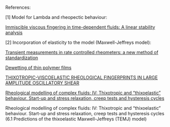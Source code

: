 References:


[1] Model for Lambda and rheopectic behaviour:

[Immiscible viscous fingering in time-dependent fluids: A linear stability
analysis](https://www.sciencedirect.com/science/article/pii/S0020746223001038)


[2] Incorporation of elasticity to the model (Maxwell-Jeffreys model):

[Transient measurements in rate controlled rheometers: a new method of standardization](https://www.degruyter.com/document/doi/10.1515/arh-2000-0018/html)

[Dewetting of thin polymer films](https://link.springer.com/article/10.1140/epje/i2006-10057-5)

[THIXOTROPIC-VISCOELASTIC RHEOLOGICAL FINGERPRINTS IN LARGE 
AMPLITUDE OSCILLATORY SHEAR](https://core.ac.uk/download/pdf/17355558.pdf)

[Rheological modelling of complex fluids: IV: Thixotropic and “thixoelastic” behaviour. Start-up and stress relaxation, creep tests and hysteresis cycles]([https://core.ac.uk/download/pdf/17355558.pdf](https://www.cambridge.org/core/journals/the-european-physical-journal-applied-physics/article/abs/rheological-modelling-of-complex-fluids-iv-thixotropic-and-thixoelastic-behaviour-startup-and-stress-relaxation-creep-tests-and-hysteresis-cycles/D506017E2D145396DFFB2844230307A3)https://www.cambridge.org/core/journals/the-european-physical-journal-applied-physics/article/abs/rheological-modelling-of-complex-fluids-iv-thixotropic-and-thixoelastic-behaviour-startup-and-stress-relaxation-creep-tests-and-hysteresis-cycles/D506017E2D145396DFFB2844230307A3)

Rheological modelling of complex fluids:
IV: Thixotropic and “thixoelastic” behaviour. Start-up
and stress relaxation, creep tests and hysteresis cycles (6.1 Predictions of the thixoelastic Maxwell-Jeffreys
(TEMJ) model)
